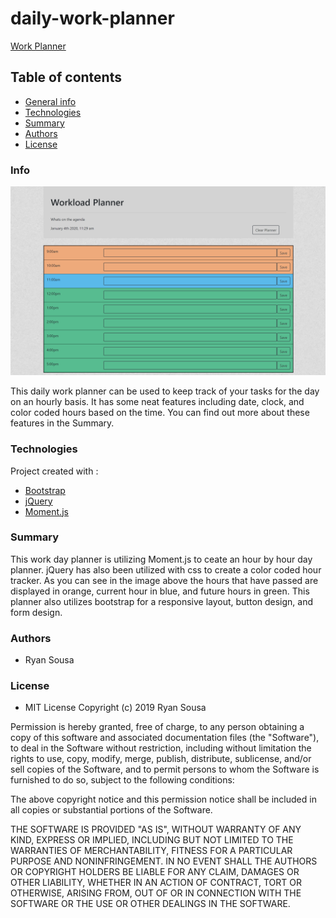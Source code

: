 # daily-work-planner
[Work Planner](https://resousa.github.io/daily-work-planner/)
## Table of contents
- [General info](#Info)
- [Technologies](#Technologies)
- [Summary](#Summary)
- [Authors](#Authors)
- [License](#License)

### Info
![password generator demo](https://github.com/resousa/daily-work-planner/blob/master/assets/images/planner.PNG?raw=true)

This daily work planner can be used to keep track of your tasks for the day on an hourly basis. It has some neat features including date, clock, and color coded hours based on the time. You can find out more about these features in the Summary.

### Technologies

Project created with :

- [Bootstrap](https://getbootstrap.com/)
- [jQuery](https://jquery.com/)
- [Moment.js](https://momentjs.com/)

### Summary

This work day planner is utilizing Moment.js to ceate an hour by hour day planner. jQuery has also been utilized with css to create a color coded hour tracker. As you can see in the image above the hours that have passed are displayed in orange, current hour in blue, and future hours in green. This planner also utilizes bootstrap for a responsive layout, button design, and form design.

### Authors

- Ryan Sousa

### License

- MIT License Copyright (c) 2019 Ryan Sousa

Permission is hereby granted, free of charge, to any person obtaining a copy
of this software and associated documentation files (the "Software"), to deal
in the Software without restriction, including without limitation the rights
to use, copy, modify, merge, publish, distribute, sublicense, and/or sell
copies of the Software, and to permit persons to whom the Software is
furnished to do so, subject to the following conditions:

The above copyright notice and this permission notice shall be included in all
copies or substantial portions of the Software.

THE SOFTWARE IS PROVIDED "AS IS", WITHOUT WARRANTY OF ANY KIND, EXPRESS OR
IMPLIED, INCLUDING BUT NOT LIMITED TO THE WARRANTIES OF MERCHANTABILITY,
FITNESS FOR A PARTICULAR PURPOSE AND NONINFRINGEMENT. IN NO EVENT SHALL THE
AUTHORS OR COPYRIGHT HOLDERS BE LIABLE FOR ANY CLAIM, DAMAGES OR OTHER
LIABILITY, WHETHER IN AN ACTION OF CONTRACT, TORT OR OTHERWISE, ARISING FROM,
OUT OF OR IN CONNECTION WITH THE SOFTWARE OR THE USE OR OTHER DEALINGS IN THE
SOFTWARE.
